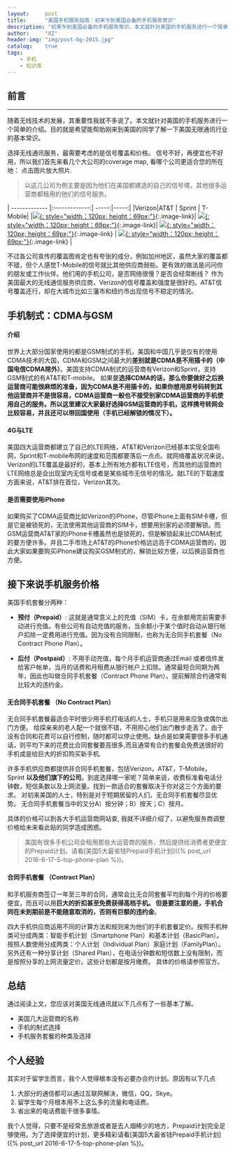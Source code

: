 ```yaml
---
layout:     post
title:      "美国手机服务指南：初来乍到美国必备的手机服务常识"
description: "初来乍到美国必备的手机服务常识。本文就针对美国的手机服务进行一个简单的介绍。目的就是希望能帮助刚来到美国的同学了解一下美国无限通讯行业的基本常识。"
author:     "XZ"
header-img: "img/post-bg-2015.jpg"
catalog:    true
tags:
    - 手机
    - 知识库
---
```


## 前言

---

随着无线技术的发展，其重要性我就不多说了。本文就针对美国的手机服务进行一个简单的介绍。目的就是希望能帮助刚来到美国的同学了解一下美国无限通讯行业的基本常识。

选择无线通讯服务，最需要考虑的是信号覆盖和价格。
信号不好，再便宜也不好用，所以我们首先来看几个大公司的coverage map, 看哪个公司更适合您的所在地：
点击图片放大照片.

> 以这几公司为例主要是因为他们在美国都建造的自己的信号塔，其他很多运营商都租用的他们的信号服务。

| ------------- |:-------------:| -----:|-----:|
|Verizon|AT&T | Sprint | T-Mobile|
|[![][Verizon]{: style="width：120px; height：69px;"}][Verizon]{:.image-link}| [![][AT&T]{: style="width：120px; height：69px;"}][AT&T]{:.image-link}| [![][Sprint]{: style="width：120px; height：69px;"}][Sprint]{:.image-link} | [![][T-Mobile]{: style="width：120px; height：69px;"}][T-Mobile]{:.image-link} |

[Verizon]:http://www.dealmoon.com/images/cpmap/map1.jpg
[AT&T]:http://www.dealmoon.com/images/cpmap/map2.jpg
[Sprint]:http://www.dealmoon.com/images/cpmap/map4.jpg
[T-Mobile]:http://www.dealmoon.com/images/cpmap/map3.jpg


不过各公司宣传的覆盖图肯定也有夸张的成分，例如加州地区，虽然大家的覆盖都不错，但个人感觉T-Mobile的信号就比其他供应商弱些。更有效的做法是问问你的朋友或工作伙伴。他们用的手机公司，是否网络很慢？是否会经常断线？ 作为美国最大的无线通信服务供应商，Verizon的信号覆盖和强度是很好的。AT&T信号覆盖还行，却在大城市比如三藩市和纽约市出现信号不稳定的情况。


## 手机制式：CDMA与GSM

#### 介绍

世界上大部分国家使用的都是GSM制式的手机，美国和中国几乎是仅有的使用CDMA技术的大国，CDMA和GSM之间最大的**差别就是CDMA是不用插卡的（中国电信CDMA除外）**。美国支持CDMA制式的运营商有Verizon和Sprint，支持GSM制式的有AT&T和T-mobile。
如果要**选择CDMA的话，那么你要做好之后换运营商可能很麻烦的准备，因为CDMA是不用插卡的，如果你想用原号码转到其他运营商并不是很容易，CDMA运营商一般也不接受别家CDMA运营商的手机使用自己的服务。所以这里建议大家最好选择GSM运营商的手机，这样携号转网会比较容易，并且还可以带回国使用（手机已经解锁的情况下）。**

#### 4G与LTE

美国四大运营商都建立了自己的LTE网络，AT&T和Verizon已经基本实现全国布网，Sprint和T-mobile布网的速度和范围都要落后一点点。就网络覆盖状况来说，Verizon的LTE覆盖是最好的，基本上所有地方都有LTE信号，而其他的运营商的LTE网络总是会出现室内无信号或者是某些城市无信号的情况。就LTE的下载速度方面来说，AT&T排在首位，Verizon其次。

#### 是否需要使用iPhone

如果购买了CDMA运营商比如Verizon的iPhone，尽管iPhone上面有SIM卡槽，但是它是被锁死的，无法使用其他运营商的SIM卡，想要用别家的必须要解锁。而GSM运营商AT&T家的iPhone卡槽虽然也是锁死的，但是解锁起来比CDMA制式的要方便许多。并且二手市场上AT&T的iPhone价格远远高于CDMA运营商的，因此大家如果要购买iPhone建议购买GSM制式的，解锁比较方便，以后换运营商也方便。

## 接下来说手机服务价格
美国手机套餐分两种：

* **预付（Prepaid）**: 这就是通常意义上的充值（SIM）卡，在余额用完前需要手动进行充值。有些公司有自动充值的服务，当余额小于某个值时自动从银行帐户扣除一定费用进行充值。因为没有合同限制，也称为无合同手机套餐（No Contract Phone Plan）。

* **后付（Postpaid）**: 不用手动充值，每个月手机运营商通过Email 或者信件发给客户帐单，当月的话费和月租费从银行帐户上扣除。通常最短合同期为两年，因此也叫做合同手机套餐（Contract Phone Plan）。提前解除合约通常有比较大的违约金。

#### 无合同手机套餐 （No Contract Plan） 

无合同手机套餐最适合平时很少用手机打电话的人士，手机只是用来应急或偶尔出门方便。 给探亲来的老人配一个就很不错，不用担心他们出门散步走丢了。由于没有合同和花费可以自行控制，随时都可以停止使用。缺点是如果需要很多手机通话，则平均下来的花费比合同套餐要高很多,而且通常有合约套餐会免费送很好的手机或是给巨大的折扣购买新手机.

许多手机供应商都提供非合同手机套餐，包括Verizon，AT&T，T-Mobile，Sprint **以及他们旗下的公司**。到底选择哪一家呢？简单来说，收费标准看电话分钟数，短信条数以及上网流量。找到一款适合的套餐取决于你对这三个方面的要求。 对初来美国的人士，特别是对于短期居留的人们，无合同手机套餐尽显优势。
无合同手机套餐当中的又分A）按分钟；B）按天；C）按月。 

具体的价格可以到各大手机运营商网站查, 我就不详细介绍了，以避免服务商调整价格给未来看此贴的同学造成困惑。

> 美国有很多手机公司会租用那些大运营商的服务，然后提供给消费者更便宜的Prepaid计划。请看[美国5大最省钱Prepaid手机计划]({% post_url 2016-6-17-5-top-phone-plan %})。

#### 合同手机套餐 （Contract Plan）

和手机服务商签订一年至三年的合同，通常会比无合同套餐平均到每个月的价格要便宜，而且可以用**巨大的折扣甚至免费获得高档手机。 但是要注意的是，手机合同在未到期前是不能随意取消的，否则有巨额的违约金**。

四大手机供应商运用不同的计算方法和规则来为他们的手机套餐定价。按照手机种类可分成两类：智能手机计划（Smartphone Plan）和基本计划（BasicPlan）。按照人数使用分成两类：个人计划（Individual Plan）家庭计划（FamilyPlan）。另外还有一种分享计划（Shared Plan），在电话分钟数和短信数上没有限制，而是按照分享的上网流量定价。这些计划都是按月缴费。
具体的价格请参照官方。


## 总结

通过阅读上文，您应该对美国无线通讯就以下几点有了一些基本了解。

* 美国几大运营商的名称
* 手机的制式选择
* 手机服务套餐的种类及选择

## 个人经验

其实对于留学生而言，我个人觉得根本没有必要办合约计划。原因有以下几点

1. 大部分的通信都可以通过互联网解决，微信，QQ，Skye。
2. 留学生每个月根本用不上这么多的流量和电话费。
3. 省出来的电话费能干很多事情。

我个人觉得，只要不是经常去旅游或者是去人烟稀少的地方，Prepaid计划完全足够使用。为了选择便宜的计划，更多精彩请看[美国5大最省钱Prepaid手机计划]({% post_url 2016-6-17-5-top-phone-plan %})。






